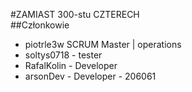 #ZAMIAST 300-stu CZTERECH</br>
##Członkowie
- piotrle3w	SCRUM Master | operations
- soltys0718	-	tester		
- RafalKolin -	Developer
- arsonDev - Developer - 206061
